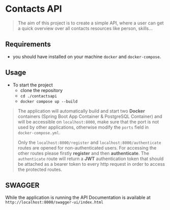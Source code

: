 # Contacts API
> The aim of this project is to create a simple API, where a user can get a quick overview over all contacts resources
like person, skills...


## Requirements
- you should have installed on your machine `docker` and `docker-compose`.

## Usage
- To start the project
    -  clone the repository
    - `cd ./contactsapi`
    - `docker compose up --build`
>The application will automatically build and start two **Docker** containers (Spring Boot App Container & PostgreSQL Container) and will be accessible on `localhost:8000`, make sure that the port is not used by other applications, otherwise modify the `ports` field in `docker-compose.yml`.
> 
> Only the `localhost:8000/register` and `localhost:8000/authenticate` routes are opened for non-authenticated users. For accessing the other routes please firstly **register** and then **authenticate**.
> The `authenticate` route will return a **JWT** authentication token that should be attached as a bearer token to every http request in order to access the protected routes.

## SWAGGER
While the application is running the API Documentation is available at `http://localhost:8000/swagger-ui/index.html`


